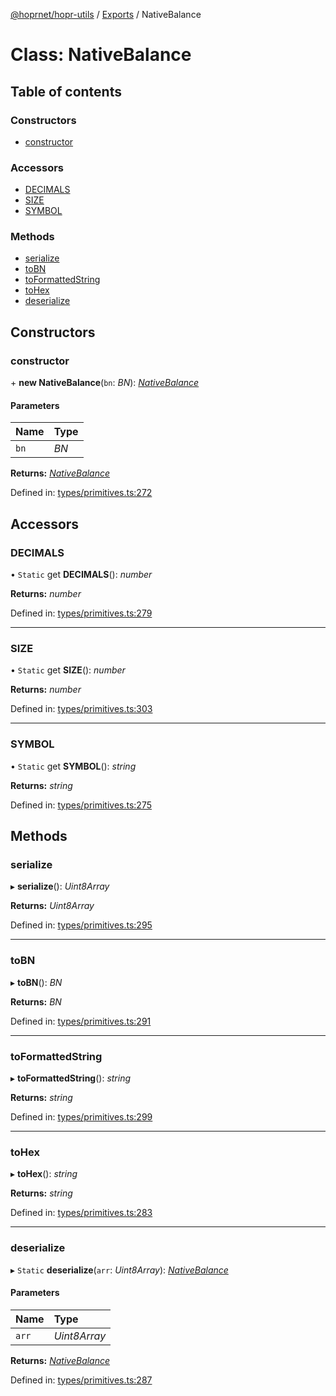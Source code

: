 [@hoprnet/hopr-utils](../README.md) / [Exports](../modules.md) / NativeBalance

# Class: NativeBalance

## Table of contents

### Constructors

- [constructor](nativebalance.md#constructor)

### Accessors

- [DECIMALS](nativebalance.md#decimals)
- [SIZE](nativebalance.md#size)
- [SYMBOL](nativebalance.md#symbol)

### Methods

- [serialize](nativebalance.md#serialize)
- [toBN](nativebalance.md#tobn)
- [toFormattedString](nativebalance.md#toformattedstring)
- [toHex](nativebalance.md#tohex)
- [deserialize](nativebalance.md#deserialize)

## Constructors

### constructor

\+ **new NativeBalance**(`bn`: *BN*): [*NativeBalance*](nativebalance.md)

#### Parameters

| Name | Type |
| :------ | :------ |
| `bn` | *BN* |

**Returns:** [*NativeBalance*](nativebalance.md)

Defined in: [types/primitives.ts:272](https://github.com/hoprnet/hoprnet/blob/master/packages/utils/src/types/primitives.ts#L272)

## Accessors

### DECIMALS

• `Static` get **DECIMALS**(): *number*

**Returns:** *number*

Defined in: [types/primitives.ts:279](https://github.com/hoprnet/hoprnet/blob/master/packages/utils/src/types/primitives.ts#L279)

___

### SIZE

• `Static` get **SIZE**(): *number*

**Returns:** *number*

Defined in: [types/primitives.ts:303](https://github.com/hoprnet/hoprnet/blob/master/packages/utils/src/types/primitives.ts#L303)

___

### SYMBOL

• `Static` get **SYMBOL**(): *string*

**Returns:** *string*

Defined in: [types/primitives.ts:275](https://github.com/hoprnet/hoprnet/blob/master/packages/utils/src/types/primitives.ts#L275)

## Methods

### serialize

▸ **serialize**(): *Uint8Array*

**Returns:** *Uint8Array*

Defined in: [types/primitives.ts:295](https://github.com/hoprnet/hoprnet/blob/master/packages/utils/src/types/primitives.ts#L295)

___

### toBN

▸ **toBN**(): *BN*

**Returns:** *BN*

Defined in: [types/primitives.ts:291](https://github.com/hoprnet/hoprnet/blob/master/packages/utils/src/types/primitives.ts#L291)

___

### toFormattedString

▸ **toFormattedString**(): *string*

**Returns:** *string*

Defined in: [types/primitives.ts:299](https://github.com/hoprnet/hoprnet/blob/master/packages/utils/src/types/primitives.ts#L299)

___

### toHex

▸ **toHex**(): *string*

**Returns:** *string*

Defined in: [types/primitives.ts:283](https://github.com/hoprnet/hoprnet/blob/master/packages/utils/src/types/primitives.ts#L283)

___

### deserialize

▸ `Static` **deserialize**(`arr`: *Uint8Array*): [*NativeBalance*](nativebalance.md)

#### Parameters

| Name | Type |
| :------ | :------ |
| `arr` | *Uint8Array* |

**Returns:** [*NativeBalance*](nativebalance.md)

Defined in: [types/primitives.ts:287](https://github.com/hoprnet/hoprnet/blob/master/packages/utils/src/types/primitives.ts#L287)

